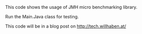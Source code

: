 This code shows the usage of JMH micro benchmarking library.

Run the Main.Java class for testing.

This code will be in a blog post on http://tech.willhaben.at/